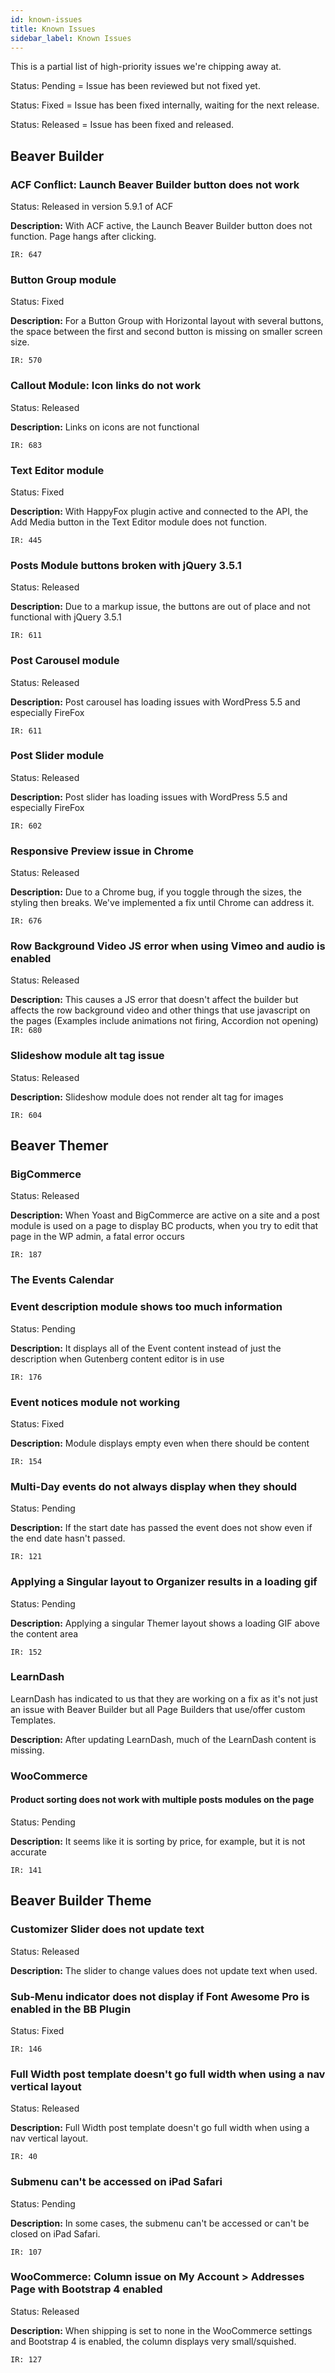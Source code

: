 ```yaml
---
id: known-issues
title: Known Issues
sidebar_label: Known Issues
---
```


This is a partial list of high-priority issues we're chipping away at.


<p><span class="badge badge--secondary">Status: Pending</span> = Issue has been reviewed but not fixed yet.</p>
<p><span class="badge badge--primary">Status: Fixed</span> = Issue has been fixed internally, waiting for the next release.</p>
<p><span class="badge badge--success">Status: Released</span> = Issue has been fixed and released.</p>

## Beaver Builder

### ACF Conflict: Launch Beaver Builder button does not work

<p><span class="badge badge--success">Status: Released</span> in version 5.9.1 of ACF</p>

**Description:** With ACF active, the Launch Beaver Builder button does not function.  Page hangs after clicking.

`IR: 647`


### Button Group module
<p><span class="badge badge--primary">Status: Fixed</span></p>

**Description:** For a Button Group with Horizontal layout with several buttons, the space between the first and second button is missing on smaller screen size.

`IR: 570`

### Callout Module: Icon links do not work
<p><span class="badge badge--success">Status: Released</span></p>

**Description:** Links on icons are not functional

`IR: 683`



### Text Editor module

<p><span class="badge badge--primary">Status: Fixed</span></p>

**Description:** With HappyFox plugin active and connected to the API, the Add Media button in the Text Editor module does not function.

`IR: 445`

### Posts Module buttons broken with jQuery 3.5.1
<p><span class="badge badge--success">Status: Released</span></p>

**Description:**  Due to a markup issue, the buttons are out of place and not functional with jQuery 3.5.1

`IR: 611`

### Post Carousel module
<p><span class="badge badge--success">Status: Released</span></p>

**Description:**  Post carousel has loading issues with WordPress 5.5 and especially FireFox

`IR: 611`

### Post Slider module
<p><span class="badge badge--success">Status: Released</span></p>

**Description:**  Post slider has loading issues with WordPress 5.5 and especially FireFox

`IR: 602`

### Responsive Preview issue in Chrome
<p><span class="badge badge--success">Status: Released</span></p>

**Description:**  Due to a Chrome bug, if you toggle through the sizes, the styling then breaks.  We've implemented a fix until Chrome can address it.

`IR: 676`

### Row Background Video JS error when using Vimeo and audio is enabled
<p><span class="badge badge--success">Status: Released</span></p>

**Description:**  This causes a JS error that doesn't affect the builder but affects the row background video and other things that use javascript on the pages (Examples include animations not firing, Accordion not opening)
`IR: 680`

### Slideshow module alt tag issue
<p><span class="badge badge--success">Status: Released</span></p>

**Description:**  Slideshow module does not render alt tag for images

`IR: 604`

## Beaver Themer

### BigCommerce

<p><span class="badge badge--success">Status: Released</span></p>

**Description:** When Yoast and BigCommerce are active on a site and a post module is used on a page to display BC products, when you try to edit that page in the WP admin, a fatal error occurs

`IR: 187`

### The Events Calendar

### Event description module shows too much information
<p><span class="badge badge--secondary">Status: Pending</span></p>

**Description:** It displays all of the Event content instead of just the description when Gutenberg content editor is in use

`IR: 176`

### Event notices module not working

<p><span class="badge badge--primary">Status: Fixed</span></p>

**Description:** Module displays empty even when there should be content

`IR: 154`

### Multi-Day events do not always display when they should
<p><span class="badge badge--secondary">Status: Pending</span></p>

**Description:** If the start date has passed the event does not show even if the end date hasn't passed.

`IR: 121`

### Applying a Singular layout to Organizer results in a loading gif
<p><span class="badge badge--secondary">Status: Pending</span></p>

**Description:** Applying a singular Themer layout shows a loading GIF above the content area

`IR: 152`

### LearnDash

LearnDash has indicated to us that they are working on a fix as it's not just an issue with Beaver Builder but all Page Builders that use/offer custom Templates.  

**Description:** After updating LearnDash, much of the LearnDash content is missing.


### WooCommerce

#### Product sorting does not work with multiple posts modules on the page
<p><span class="badge badge--secondary">Status: Pending</span></p>

**Description:** It seems like it is sorting by price, for example, but it is not accurate

`IR: 141`

## Beaver Builder Theme

### Customizer Slider does not update text
<p><span class="badge badge--success">Status: Released</span></p>

**Description:** The slider to change values does not update text when used.

### Sub-Menu indicator does not display if Font Awesome Pro is enabled in the BB Plugin
<p><span class="badge badge--primary">Status: Fixed</span></p>

`IR: 146`

### Full Width post template doesn't go full width when using a nav vertical layout
<p><span class="badge badge--success">Status: Released</span></p>

**Description:** Full Width post template doesn't go full width when using a nav vertical layout.

`IR: 40`

### Submenu can't be accessed on iPad Safari
<p><span class="badge badge--secondary">Status: Pending</span></p>

**Description:** In some cases, the submenu can't be accessed or can't be closed on iPad Safari.

`IR: 107`

### WooCommerce: Column issue on My Account > Addresses Page with Bootstrap 4 enabled
<p><span class="badge badge--success">Status: Released</span></p>

**Description:** When shipping is set to none in the WooCommerce settings and Bootstrap 4 is enabled, the column displays very small/squished.

`IR: 127`
